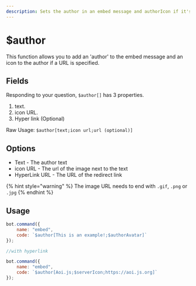```yaml
---
description: Sets the author in an embed message and authorIcon if it's specified.
---
```


# $author

This function allows you to add an 'author' to the embed message and an icon to the author if a URL is specified.

## Fields

Responding to your question, `$author[]` has 3 properties.

1. text.
2. icon URL.
3. Hyper link \(Optional\)

Raw Usage: `$author[text;icon url;url (optional)]`

## Options

* Text - The author text
* icon URL - The url of the image next to the text
* HyperLink URL - The URL of the redirect link

{% hint style="warning" %}
The image URL needs to end with `.gif`, `.png` or `.jpg`
{% endhint %}

## Usage

```javascript
bot.command({
    name: "embed",
    code: `$author[This is an example!;$authorAvatar]`
});

//with hyperlink

bot.command({
    name: "embed",
    code: `$author[Aoi.js;$serverIcon;https://aoi.js.org]`
});
```

